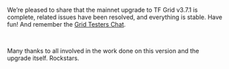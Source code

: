 We’re pleased to share that the mainnet upgrade to TF Grid v3.7.1 is complete, related issues have been resolved, and everything is stable. Have fun! And remember the [Grid Testers Chat](https://bit.ly/threefoldtesting).

<br/>

Many thanks to all involved in the work done on this version and the upgrade itself. Rockstars.